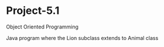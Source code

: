 # Project-5.1
Object Oriented Programming

Java program where the Lion subclass extends to Animal class
